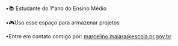 •📚 Estudante do 1°ano do Ensino Médio 

•🎮Uso esse espaço para armazenar projetos

•Entre em contato comigo por: marcelino.maiara@escola.pr.gov.br
